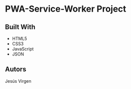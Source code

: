 # PWA-Service-Worker Project

## Built With

- HTML5
- CSS3
- JavaScript
- JSON

## Autors

Jesús Virgen
